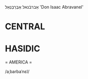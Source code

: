אַברבֿנאל
אַבְּרַבַנְאֵל
'Don Isaac Abravanel'

CENTRAL
========

HASIDIC
=======
= AMERICA = 

/aˌbarbaˈnɛl/
